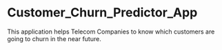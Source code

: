 # Customer_Churn_Predictor_App
This application helps Telecom Companies to know which customers are going to churn in the near future. 
